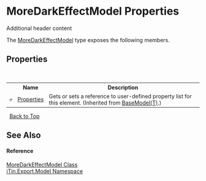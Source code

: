 # MoreDarkEffectModel Properties
Additional header content 

The <a href="T_iTin_Export_Model_MoreDarkEffectModel">MoreDarkEffectModel</a> type exposes the following members.


## Properties
&nbsp;<table><tr><th></th><th>Name</th><th>Description</th></tr><tr><td>![Public property](media/pubproperty.gif "Public property")</td><td><a href="P_iTin_Export_Model_BaseModel_1_Properties">Properties</a></td><td>
Gets or sets a reference to user-defined property list for this element.
 (Inherited from <a href="T_iTin_Export_Model_BaseModel_1">BaseModel(T)</a>.)</td></tr></table>&nbsp;
<a href="#moredarkeffectmodel-properties">Back to Top</a>

## See Also


#### Reference
<a href="T_iTin_Export_Model_MoreDarkEffectModel">MoreDarkEffectModel Class</a><br /><a href="N_iTin_Export_Model">iTin.Export.Model Namespace</a><br />